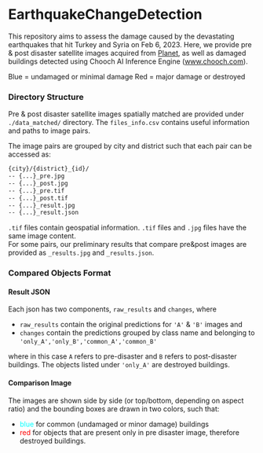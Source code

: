 # EarthquakeChangeDetection

This repository aims to assess the damage caused by the devastating earthquakes that hit Turkey and Syria on Feb 6, 2023. 
Here, we provide pre & post disaster satellite images acquired from [Planet](https://www.planet.com/), as well as damaged buildings 
detected using Chooch AI Inference Engine (www.chooch.com). 

Blue = undamaged or minimal damage
Red = major damage or destroyed

### Directory Structure
Pre & post disaster satellite images spatially matched are provided under `./data_matched/`  directory. 
The `files_info.csv` contains useful information and paths to image pairs. 

The image pairs are grouped by city and district such that each pair can be accessed as:  
```bash
{city}/{district}_{id}/
-- {...}_pre.jpg
-- {...}_post.jpg
-- {...}_pre.tif
-- {...}_post.tif
-- {...}_result.jpg
-- {...}_result.json
```
`.tif` files contain geospatial information. `.tif` files and `.jpg` files have the same image content.  
For some pairs, our preliminary results that compare pre&post images are provided as `_results.jpg` and `_results.json`. 

### Compared Objects Format

#### Result JSON 

Each json has two components, `raw_results` and `changes`, where 
- `raw_results` contain the original predictions for `'A'` & `'B'` images and 
- `changes` contain the predictions grouped by class name and belonging to `'only_A','only_B','common_A','common_B'`  

where in this case `A` refers to pre-disaster and `B` refers to post-disaster buildings. The objects listed under `'only_A'` are destroyed buildings.

####  Comparison Image
The images are shown side by side (or top/bottom, depending on aspect ratio) and the bounding boxes are drawn in two colors, such that:    
- <span style="color:cyan">blue</span> for common (undamaged or minor damage) buildings 
- <span style="color:red">red</span> for objects that are present only in pre disaster image, therefore destroyed buildings.

